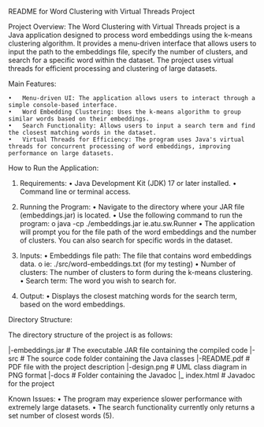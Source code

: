 README for Word Clustering with Virtual Threads Project

Project Overview:
    The Word Clustering with Virtual Threads project is a Java application designed to process word embeddings using the k-means clustering algorithm. It provides a menu-driven interface that allows users to input the path to the embeddings file, specify the number of clusters, and search for a specific word within the dataset. The project uses virtual threads for efficient processing and clustering of large datasets.

Main Features:

    •	Menu-driven UI: The application allows users to interact through a simple console-based interface.
    •	Word Embedding Clustering: Uses the k-means algorithm to group similar words based on their embeddings.
    •	Search Functionality: Allows users to input a search term and find the closest matching words in the dataset.
    •	Virtual Threads for Efficiency: The program uses Java's virtual threads for concurrent processing of word embeddings, improving performance on large datasets.

How to Run the Application:
1.	Requirements:
    •	Java Development Kit (JDK) 17 or later installed.
    •	Command line or terminal access.

2.	Running the Program:
    •	Navigate to the directory where your JAR file (embeddings.jar) is located.
    •	Use the following command to run the program: 
        o	java -cp ./embeddings.jar ie.atu.sw.Runner
    •	The application will prompt you for the file path of the word embeddings and the number of clusters. You can also search for specific words in the dataset.

3.	Inputs:
    •	Embeddings file path: The file that contains word embeddings data.
        o	ie: ./src/word-embeddings.txt (for my testing)
    •	Number of clusters: The number of clusters to form during the k-means clustering.
    •	Search term: The word you wish to search for.

4.	Output:
    •	Displays the closest matching words for the search term, based on the word embeddings.

Directory Structure:

The directory structure of the project is as follows:

|-embeddings.jar               # The executable JAR file containing the compiled code
|-src                          # The source code folder containing the Java classes
|-README.pdf                   # PDF file with the project description
|-design.png                   # UML class diagram in PNG format
|-docs                          # Folder containing the Javadoc
   |_ index.html                # Javadoc for the project

Known Issues:
    •	The program may experience slower performance with extremely large datasets.
    •	The search functionality currently only returns a set number of closest words (5).

